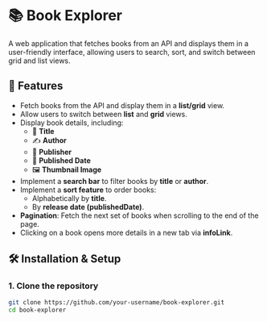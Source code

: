# 📚 Book Explorer

A web application that fetches books from an API and displays them in a user-friendly interface, allowing users to search, sort, and switch between grid and list views.

## 🚀 Features

- Fetch books from the API and display them in a **list/grid** view.
- Allow users to switch between **list** and **grid** views.
- Display book details, including:
  - 📖 **Title**
  - ✍️ **Author**
  - 🏢 **Publisher**
  - 📅 **Published Date**
  - 🖼 **Thumbnail Image**
- Implement a **search bar** to filter books by **title** or **author**.
- Implement a **sort feature** to order books:
  - Alphabetically by **title**.
  - By **release date (publishedDate)**.
- **Pagination**: Fetch the next set of books when scrolling to the end of the page.
- Clicking on a book opens more details in a new tab via **infoLink**.

## 🛠 Installation & Setup

### 1. Clone the repository
```sh
git clone https://github.com/your-username/book-explorer.git
cd book-explorer
